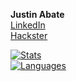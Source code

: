 **Justin Abate**<br/>
[LinkedIn](https://linkedin.com/in/justinabate/)<br/>
[Hackster](https://www.hackster.io/j-abate/)

[![Stats](https://github-readme-stats.vercel.app/api/?username=justinabate&showicons=true&custom_title=GitHub%20Stats&hide=stars,prs&include_all_commits=true&count_private=true)]()<br/>
[![Languages](https://github-readme-stats.vercel.app/api/top-langs/?username=justinabate&layout=compact&langs_count=6&card_width=445&custom_title=Language%20Distribution)]()



<!-- 
Themes: https://github.com/anuraghazra/github-readme-stats#themes
[![My GitHub Language Stats](https://github-readme-stats.vercel.app/api/top-langs/?username=justinabate&langs_count=5&theme=tokyonight)]()

[![My GitHub Stats](https://github-readme-stats.vercel.app/api/?username=justinabate&count_private=true&theme=tokyonight&showicons=true)]()


### Hi there 👋
**justinabate/justinabate** is a ✨ _special_ ✨ repository because its `README.md` (this file) appears on your GitHub profile.

Here are some ideas to get you started:

- 🔭 I’m currently working on ...
- 🌱 I’m currently learning ...
- 👯 I’m looking to collaborate on ...
- 🤔 I’m looking for help with ...
- 💬 Ask me about ...
- 📫 How to reach me: ...
- 😄 Pronouns: ...
- ⚡ Fun fact: ...
-->
